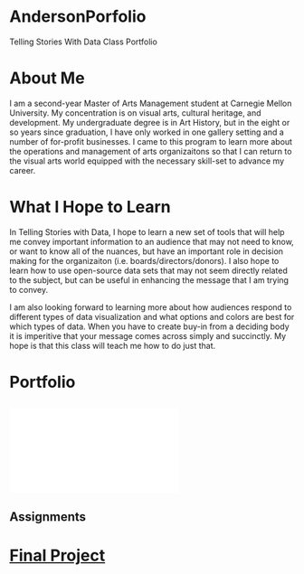 # AndersonPorfolio
Telling Stories With Data Class Portfolio

# About Me
I am a second-year Master of Arts Management student at Carnegie Mellon University. My concentration is on visual arts, cultural heritage, and development. My undergraduate degree is in Art History, but in the eight or so years since graduation, I have only worked in one gallery setting and a number of for-profit businesses. I came to this program to learn more about the operations and management of arts organizaitons so that I can return to the visual arts world equipped with the necessary skill-set to advance my career. 

# What I Hope to Learn
In Telling Stories with Data, I hope to learn a new set of tools that will help me convey important information to an audience that may not need to know, or want to know all of the nuances, but have an important role in decision making for the organizaiton (i.e. boards/directors/donors). I also hope to learn how to use open-source data sets that may not seem directly related to the subject, but can be useful in enhancing the message that I am trying to convey. 

I am also looking forward to learning more about how audiences respond to different types of data visualization and what options and colors are best for which types of data. When you have to create buy-in from a deciding body it is imperitive that your message comes across simply and succinctly. My hope is that this class will teach me how to do just that. 

# Portfolio
## ![Tutorials](tutorials.md)


## Assignments

# [Final Project](final_project_AshleyAnderson.md)
